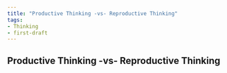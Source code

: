 ```yaml
---
title: "Productive Thinking -vs- Reproductive Thinking"
tags:
- Thinking
- first-draft
---
```


## Productive Thinking -vs- Reproductive Thinking